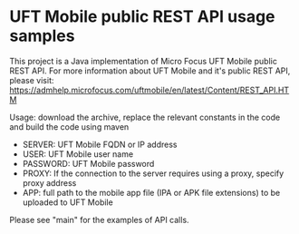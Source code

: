 # UFT Mobile public REST API usage samples
This project is a Java implementation of Micro Focus UFT Mobile public REST API. 
For more information about UFT Mobile and it's public REST API, please visit: https://admhelp.microfocus.com/uftmobile/en/latest/Content/REST_API.HTM

Usage: download the archive, replace the relevant constants in the code and build the code using maven

- SERVER: UFT Mobile FQDN or IP address
- USER: UFT Mobile user name
- PASSWORD: UFT Mobile password
- PROXY: If the connection to the server requires using a proxy, specify proxy address
- APP: full path to the mobile app file (IPA or APK file extensions) to be uploaded to UFT Mobile 

Please see "main" for the examples of API calls.
